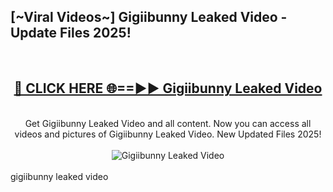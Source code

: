 <h2>[~Viral Videos~] Gigiibunny Leaked Video - Update Files 2025!</h2>
<br>
<div align="center">
<h2><a href="https://betterlinks.top/A2PfLJ" rel="nofollow">🔴 CLICK HERE 🌐==►► Gigiibunny Leaked Video</a></h2>
<br>
Get Gigiibunny Leaked Video and all content. Now you can access all videos and pictures of Gigiibunny Leaked Video. New Updated Files 2025!
<br>
<br>
<a href="https://betterlinks.top/A2PfLJ" rel="nofollow" data-target="animated-image.originalLink"><img src="https://i.ibb.co.com/WyWwxjT/player-gif2.gif" alt="Gigiibunny Leaked Video" style="max-width: 100%; display: inline-block;" data-target="animated-image.originalImage"></a>
</div>
<br>
gigiibunny leaked video